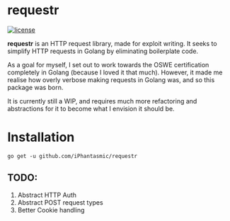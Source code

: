 
# requestr
[![license](http://dmlc.github.io/img/apache2.svg)](https://raw.githubusercontent.com/iPhantasmic/requestr/main/LICENSE)

**requestr** is an HTTP request library, made for exploit writing. It seeks to simplify HTTP requests in Golang by 
eliminating boilerplate code. 

As a goal for myself, I set out to work towards the OSWE certification completely in Golang (because I loved it that 
much). However, it made me realise how overly verbose making requests in Golang was, and so this package was born.

It is currently still a WIP, and requires much more refactoring and abstractions for it to become what I envision it 
should be. 

# Installation

```
go get -u github.com/iPhantasmic/requestr
```

## TODO:
1. Abstract HTTP Auth
2. Abstract POST request types
3. Better Cookie handling